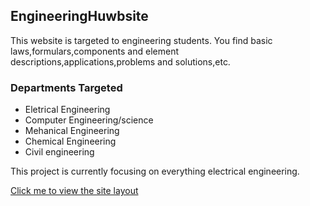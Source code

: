 ## EngineeringHuwbsite 
This website is targeted to engineering students. You find basic laws,formulars,components and element descriptions,applications,problems and solutions,etc.
### Departments Targeted
* Eletrical Engineering
* Computer Engineering/science
* Mehanical Engineering
* Chemical Engineering
* Civil engineering

This project is currently focusing on everything electrical engineering.

[Click me to view the site layout](https://okorieifeanyichukwu.github.io/engineeringhub)

